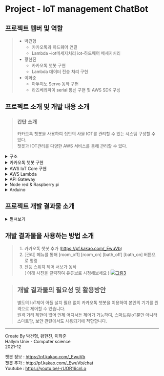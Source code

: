 # Project - IoT management ChatBot
    
## 프로젝트 멤버 및 역할
>* 박건형
>   * 카카오톡과 하드웨어 연결
>   * Lambda –iot메세지처리  iot-하드웨어 메세지처리
>* 황현진
>   * 카카오톡 챗봇 구현
>   * Lambda 데이터 전송 처리 구현
>* 이화준
>   * 아두이노 Servo 동작 구현
>   * 라즈베리파이 serial 통신 구현 및 AWS SDK 구성
## 프로젝트 소개 및 개발 내용 소개
> ### 간단 소개
> 카카오톡 챗봇을 사용하여 집안의 사물 IOT를 관리할 수 있는 시스템 구성할 수 있다.     
> 챗봇과 IOT관리를 다양한 AWS 서비스를 통해 관리할 수 있다.          
<details>
<summary>구조</summary>
<div markdown="1">

> ![diagram](https://user-images.githubusercontent.com/13642330/144626272-92f1fdc3-9560-4318-9508-6a106e8f0996.png)
> ## 사용기술
> * 카카오톡 I 오픈빌더
> * AWS 서비스
> * 라즈베리파이
> * Node Red
> * 아두이노
    
</div>
</details>

<details>
<summary>카카오톡 챗봇 구현</summary>
<div markdown="1">

> ![1](https://user-images.githubusercontent.com/13642330/144631617-5d1a8bfb-14c9-43bb-824b-e693e9a63632.png)
> ![2](https://user-images.githubusercontent.com/13642330/144631627-27be713f-1fcd-4627-b230-42aca1e4ad69.png)
> ![3](https://user-images.githubusercontent.com/13642330/144631648-8f985c81-c741-45fc-b990-106309c036d0.png)
> ![4](https://user-images.githubusercontent.com/13642330/144631673-22794fd5-8c38-4480-900c-cf665fe8a306.png)

    
</div>
</details>


<details>
<summary>AWS IoT Core 구현</summary>
<div markdown="1">

> ![1](https://user-images.githubusercontent.com/13642330/144632180-f0867e8f-63d3-42f8-88d6-a2e384ed96de.png)
> ![2](https://user-images.githubusercontent.com/13642330/144632190-a85a40ee-6dce-4546-823a-1814444629f0.png)
> ![3](https://user-images.githubusercontent.com/13642330/144632193-cb6ec4a6-b8ac-4ae2-8d95-d57aac2e69ba.png)
> ![4](https://user-images.githubusercontent.com/13642330/144632202-863192aa-7672-42de-bf15-0dfa7dcf8c5c.png)
> ![5](https://user-images.githubusercontent.com/13642330/144632208-96249d74-5536-4a33-b9c5-3fc072157411.png)
> ![6](https://user-images.githubusercontent.com/13642330/144632213-3e24d893-a184-471c-bf66-c88025da3685.png)
> ![7](https://user-images.githubusercontent.com/13642330/144632216-ec5666fd-5774-4e6c-8768-4a05fcc62a36.png)
> ![8](https://user-images.githubusercontent.com/13642330/144632243-3da9efcc-f641-46a2-a2e9-06a82a0c05df.png)
    
</div>
</details>


<details>
<summary>AWS Lambda</summary>
<div markdown="1">

> ![1](https://user-images.githubusercontent.com/13642330/144632428-b17e4e83-aa0d-4cfe-be9b-3bda104fc357.png)
> ![2](https://user-images.githubusercontent.com/13642330/144632435-0d00f7da-78a5-43c8-b33a-77dfb9482276.png)
> ![3](https://user-images.githubusercontent.com/13642330/144632443-9a5e77c1-1972-48e5-9152-f76227ceed21.png)

    
</div>
</details>


<details>
<summary>API Gateway</summary>
<div markdown="1">

> ![1](https://user-images.githubusercontent.com/13642330/144632572-c13d5117-f26a-4d6f-806a-02cb66dc66e5.png)
> ![2](https://user-images.githubusercontent.com/13642330/144632576-0bd44a8f-4c10-42c2-89fd-d6de46fd2934.png)

    
</div>
</details>


<details>
<summary>Node red & Raspberry pi</summary>
<div markdown="1">

> ![1](https://user-images.githubusercontent.com/13642330/144632738-5175e621-824a-49af-ae03-bf837514fdfb.png)
> ![2](https://user-images.githubusercontent.com/13642330/144632740-7c0253ae-4d20-4b11-8321-27d35388de67.png)
    
</div>
</details>


<details>
<summary>Arduino</summary>
<div markdown="1">

> ![1](https://user-images.githubusercontent.com/13642330/144632891-5ff67fe6-d246-45c8-8c7f-98a69972b23b.png)
    
</div>
</details>

## 프로젝트 개발 결과물 소개

<details>
<summary>펼쳐보기</summary>
<div markdown="1">

> ![1](https://user-images.githubusercontent.com/13642330/144633243-a4997352-2952-4390-a28f-1a1bd6995d55.png)
> ![2](https://user-images.githubusercontent.com/13642330/144633248-dd291323-b34f-4c89-bf5e-784db1833703.png)
> ![3](https://user-images.githubusercontent.com/13642330/144633253-175df738-3719-4d1a-ae09-f0c82f5f38bb.png)
> ![4](https://user-images.githubusercontent.com/13642330/144633256-d2c7d580-8ab7-4ce1-a403-dc43eff649da.png)
> ![5](https://user-images.githubusercontent.com/13642330/144633260-4c919043-a2f7-410a-b7a3-c626526032c8.png)
> ![6](https://user-images.githubusercontent.com/13642330/144633269-d07459a4-4d29-4b87-b789-48f02d5ffbe4.png)
> ![7](https://user-images.githubusercontent.com/13642330/144633278-beffa112-27db-439c-8b6d-4a163f27f4c6.png)
> ![8](https://user-images.githubusercontent.com/13642330/144633284-2afd46fd-bfa7-4775-913d-f8280e86a07d.png)

    
</div>
</details>

## 개발 결과물을 사용하는 방법 소개
> 1. 카카오톡 챗봇 추가 (https://pf.kakao.com/_EwuVb)
> 2. [관리] 메뉴를 통해 [room_off] [room_on] [bath_off] [bath_on] 버튼으로 명령
> 3. 전등 스위치 제어 서보가 동작    
> ( 아래 사진을 클릭하여 유튜브로 시청해보세요 )
> [![그림3](https://user-images.githubusercontent.com/13642330/144628157-900b3104-cff2-4e6a-b116-64c235200d2b.png)](https://youtu.be/-rUOR16cnLo)


> ## 개발 결과물의 필요성 및 활용방안     
> 별도의 IoT제어 어플 설치 필요 없이 카카오톡 챗봇을 이용하여 본인의 기기를 원격으로 제어할 수 있습니다.        
> 원격 거리 제한이 없어 언제 어디서든 제어가 가능하여, 스마트홈IoT뿐만 아니라 스마트팜, 보안 관련에서도 사용되기에 적합합니다.

***

Create By 박건형, 황현진, 이화준    
Hallym Univ - Computer science      
2021-12     

챗봇 정보 : https://pf.kakao.com/_EwuVb    
챗봇 추가 : http://pf.kakao.com/_EwuVb/chat    
Youtube : https://youtu.be/-rUOR16cnLo     

